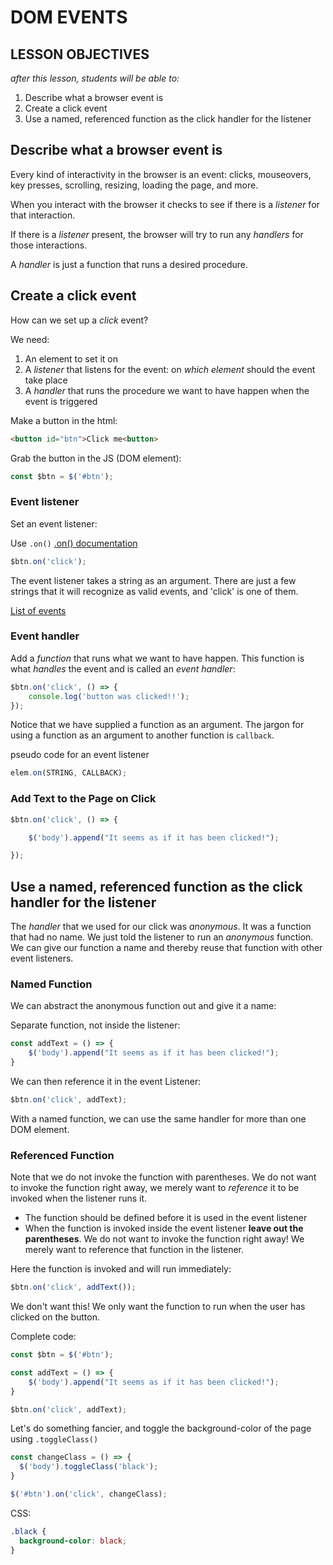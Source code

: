 # DOM EVENTS

## LESSON OBJECTIVES

_after this lesson, students will be able to:_

1. Describe what a browser event is
1. Create a click event
1. Use a named, referenced function as the click handler for the listener

## Describe what a browser event is

Every kind of interactivity in the browser is an event: clicks, mouseovers, key presses, scrolling, resizing, loading the page, and more.

When you interact with the browser it checks to see if there is a _listener_ for that interaction.

If there is a _listener_ present, the browser will try to run any _handlers_ for those interactions.

A _handler_ is just a function that runs a desired procedure.

## Create a click event

How can we set up a _click_ event?

We need:

1. An element to set it on
2. A _listener_ that listens for the event: on _which element_ should the event take place
3. A _handler_ that runs the procedure we want to have happen when the event is triggered

Make a button in the html:

```html
<button id="btn">Click me<button>
```

Grab the button in the JS (DOM element):

```javascript
const $btn = $('#btn');
```

### Event listener

Set an event listener:

Use `.on()` [.on() documentation](http://api.jquery.com/on/)

```javascript
$btn.on('click');
```

The event listener takes a string as an argument. There are just a few strings that it will recognize as valid events, and 'click' is one of them.

[List of events](https://developer.mozilla.org/en-US/docs/Web/Events)

### Event handler

Add a _function_ that runs what we want to have happen. This function is what _handles_ the event and is called an _event handler_:

```javascript
$btn.on('click', () => {
	console.log('button was clicked!!');
});
```

Notice that we have supplied a function as an argument. The jargon for using a function as an argument to another function is `callback`.

pseudo code for an event listener

```javascript
elem.on(STRING, CALLBACK);
```

### Add Text to the Page on Click

```javascript
$btn.on('click', () => {

	$('body').append("It seems as if it has been clicked!");

});
```

## Use a named, referenced function as the click handler for the listener

The _handler_ that we used for our click was _anonymous_. It was a function that had no name. We just told the listener to run an _anonymous_ function. We can give our function a name and thereby reuse that function with other event listeners.

### Named Function

We can abstract the anonymous function out and give it a name:

Separate function, not inside the listener:

```javascript
const addText = () => {
	$('body').append("It seems as if it has been clicked!");
}
```

We can then reference it in the event Listener:

```javascript
$btn.on('click', addText);
```

With a named function, we can use the same handler for more than one DOM element.

### Referenced Function

Note that we do not invoke the function with parentheses. We do not want to invoke the function right away, we merely want to _reference_ it to be invoked when the listener runs it.

* The function should be defined before it is used in the event listener
* When the function is invoked inside the event listener **leave out the parentheses**. We do not want to invoke the function right away! We merely want to reference that function in the listener.

Here the function is invoked and will run immediately:

```javascript
$btn.on('click', addText());
```

We don't want this! We only want the function to run when the user has clicked on the button.

Complete code:

```javascript
const $btn = $('#btn');

const addText = () => {
	$('body').append("It seems as if it has been clicked!");
}

$btn.on('click', addText);
```

Let's do something fancier, and toggle the background-color of the page using `.toggleClass()`

```javascript
const changeClass = () => {
  $('body').toggleClass('black');
}

$('#btn').on('click', changeClass);
```

CSS:

```css
.black {
  background-color: black;
}
```
